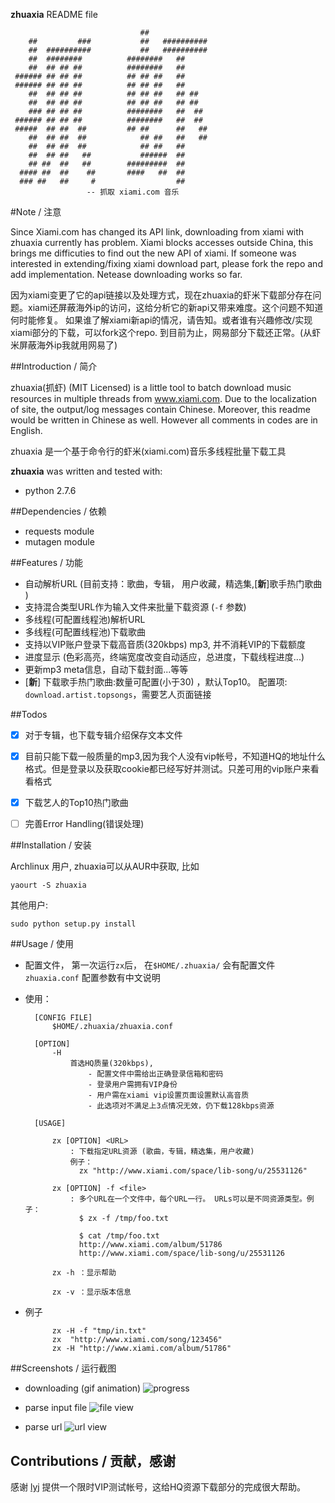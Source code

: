 
**zhuaxia** README file

                                 ##             
        ##         ###           ##   ##########
        ##  ##########           ##   ##########
        ##  ########          ########   ##     
        ##  ## ## ##          ########   ##     
     ###### ## ## ##          ## ## ##   ##     
     ###### ## ## ##          ## ## ##   ##     
        ##  ## ## ##          ## ## ##   ## ##  
        ##  ## ## ##          ## ## ##   ## ##  
        ### ## ## ##          ########   ##  ## 
     ###### ## ## ##          ########   ##  ## 
     #####  ## ##  ##         ## ##      ##   ##
        ##  ## ##  ##            ## ##   ##   ##
        ##  ## ##  ##            ## ##   ##     
        ##  ## ##   ##           ######  ##     
        ## ##  ##   ##        #########  ##     
      #### ##  ##    ##       ####   ##  ##     
      ### ##   ##     #                  ##     
                     -- 抓取 xiami.com 音乐

#Note / 注意

Since Xiami.com has changed its API link, downloading from xiami with zhuaxia currently has problem. Xiami blocks accesses outside China, this brings me difficuties to find out the new API of xiami. If someone was interested in extending/fixing xiami download part, please fork the repo and add implementation. Netease downloading works so far.

因为xiami变更了它的api链接以及处理方式，现在zhuaxia的虾米下载部分存在问题。xiami还屏蔽海外ip的访问，这给分析它的新api又带来难度。这个问题不知道何时能修复。 如果谁了解xiami新api的情况，请告知。或者谁有兴趣修改/实现xiami部分的下载，可以fork这个repo. 到目前为止，网易部分下载还正常。(从虾米屏蔽海外ip我就用网易了)


##Introduction / 简介

zhuaxia(抓虾) (MIT Licensed) is a little tool to batch download music resources in multiple threads from www.xiami.com. Due to the localization of site, the output/log messages contain Chinese. Moreover, this readme would be written in Chinese as well. However all comments in codes are in English.

zhuaxia 是一个基于命令行的虾米(xiami.com)音乐多线程批量下载工具

**zhuaxia** was written and tested with:
- python 2.7.6

##Dependencies / 依赖
- requests module
- mutagen module

##Features / 功能
- 自动解析URL (目前支持：歌曲，专辑， 用户收藏，精选集,[**新**]歌手热门歌曲 )
- 支持混合类型URL作为输入文件来批量下载资源 (`-f` 参数)
- 多线程(可配置线程池)解析URL
- 多线程(可配置线程池)下载歌曲
- 支持以VIP账户登录下载高音质(320kbps) mp3, 并不消耗VIP的下载额度
- 进度显示 (色彩高亮，终端宽度改变自动适应，总进度，下载线程进度...)
- 更新mp3 meta信息，自动下载封面...等等
- [**新**] 下载歌手热门歌曲:数量可配置(小于30) ，默认Top10。 配置项: `download.artist.topsongs`，需要艺人页面链接

##Todos
- [x] 对于专辑，也下载专辑介绍保存文本文件
- [x] 目前只能下载一般质量的mp3,因为我个人没有vip帐号，不知道HQ的地址什么格式。但是登录以及获取cookie都已经写好并测试。只差可用的vip账户来看看格式
- [x] 下载艺人的Top10热门歌曲
- [ ] 完善Error Handling(错误处理)


##Installation / 安装

Archlinux 用户, zhuaxia可以从AUR中获取, 比如

	yaourt -S zhuaxia

其他用户:

	sudo python setup.py install

##Usage / 使用

- 配置文件， 第一次运行`zx`后， 在`$HOME/.zhuaxia/` 会有配置文件 `zhuaxia.conf` 配置参数有中文说明

- 使用：

		[CONFIG FILE] 
			$HOME/.zhuaxia/zhuaxia.conf

		[OPTION] 
			-H
				首选HQ质量(320kbps), 
					- 配置文件中需给出正确登录信箱和密码
					- 登录用户需拥有VIP身份
					- 用户需在xiami vip设置页面设置默认高音质
					- 此选项对不满足上3点情况无效，仍下载128kbps资源

		[USAGE] 

			zx [OPTION] <URL>
				: 下载指定URL资源 (歌曲，专辑，精选集，用户收藏)
				例子： 
				  zx "http://www.xiami.com/space/lib-song/u/25531126"

			zx [OPTION] -f <file> 
				: 多个URL在一个文件中，每个URL一行。 URLs可以是不同资源类型。例子：
				  $ zx -f /tmp/foo.txt

				  $ cat /tmp/foo.txt
				  http://www.xiami.com/album/51786
				  http://www.xiami.com/space/lib-song/u/25531126

			zx -h ：显示帮助

			zx -v ：显示版本信息

- 例子

			zx -H -f "tmp/in.txt"
			zx  "http://www.xiami.com/song/123456"
			zx -H "http://www.xiami.com/album/51786"

##Screenshots / 运行截图

- downloading (gif animation)
![progress](https://raw.github.com/sk1418/sharedResources/master/zhuaxia/progress.gif)

- parse input file
![file view](https://raw.github.com/sk1418/sharedResources/master/zhuaxia/fileParse.png)

- parse url
![url view](https://raw.github.com/sk1418/sharedResources/master/zhuaxia/urlParse.png)

## Contributions / 贡献，感谢

感谢 [lyj](https://github.com/ly0) 提供一个限时VIP测试帐号，这给HQ资源下载部分的完成很大帮助。

		
